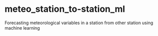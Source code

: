 # meteo_station_to-station_ml
Forecasting meteorological variables in a station from other station using machine learning 
